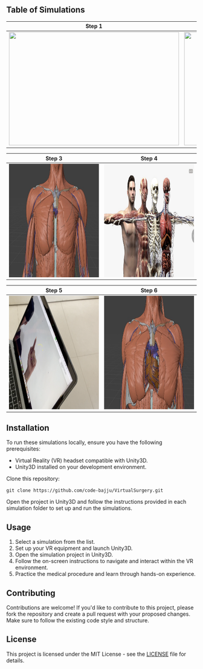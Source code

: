 


## Table of Simulations

| Step 1 | Step 2 |
|---------|---------|
| <img src="https://github.com/code-bajju/VirtualSurgery/blob/main/1.png?raw=true" width="450" height="300"> | <img src="https://github.com/code-bajju/VirtualSurgery/blob/main/3.png?raw=true" width="450" height="300"> |

| Step 3 | Step 4 |
|---------|---------|
| <img src="https://github.com/code-bajju/VirtualSurgery/blob/main/4.jpeg?raw=true" width="450" height="300"> | <img src="https://github.com/code-bajju/VirtualSurgery/blob/main/4.png?raw=true" width="450" height="300"> |

| Step 5 | Step 6 |
|---------|---------|
| <img src="https://github.com/code-bajju/VirtualSurgery/blob/main/5.png?raw=true" width="450" height="300"> | <img src="https://github.com/code-bajju/VirtualSurgery/blob/main/6.jpeg?raw=true" width="450" height="300"> |

## Installation

To run these simulations locally, ensure you have the following prerequisites:

- Virtual Reality (VR) headset compatible with Unity3D.
- Unity3D installed on your development environment.

Clone this repository:

```
git clone https://github.com/code-bajju/VirtualSurgery.git
```

Open the project in Unity3D and follow the instructions provided in each simulation folder to set up and run the simulations.

## Usage

1. Select a simulation from the list.
2. Set up your VR equipment and launch Unity3D.
3. Open the simulation project in Unity3D.
4. Follow the on-screen instructions to navigate and interact within the VR environment.
5. Practice the medical procedure and learn through hands-on experience.

## Contributing

Contributions are welcome! If you'd like to contribute to this project, please fork the repository and create a pull request with your proposed changes. Make sure to follow the existing code style and structure.

## License

This project is licensed under the MIT License - see the [LICENSE](LICENSE) file for details.
